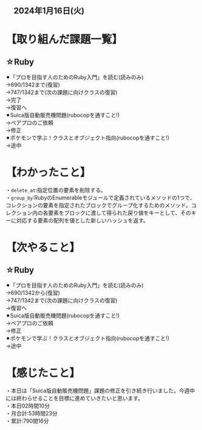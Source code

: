 ## 　2024年1月16日(火)
# 【取り組んだ課題一覧】
## ☆Ruby
⚫︎「プロを目指す人のためのRuby入門」を読む(読みのみ)<br>
→690/1342まで(復習)<br>
→747/1342まで(次の課題に向けクラスの復習)<br>
→完了<br>
→復習へ<br>
⚫︎Suica版自動販売機問題(rubocopを通すこと!)<br>
→ペアプロのご依頼<br>
→修正<br>
⚫︎ポケモンで学ぶ！クラスとオブジェクト指向(rubocopを通すこと!)<br>
→途中<br>
# 【わかったこと】
・`delete_at`:指定位置の要素を削除する。<br>
・`group_by`:RubyのEnumerableモジュールで定義されているメソッドの1つで、コレクションの要素を指定されたブロックでグループ化するためのメソッド。コレクション内の各要素をブロックに渡して得られた戻り値をキーとして、そのキーに対応する要素の配列を値とした新しいハッシュを返す。<br>
# 【次やること】
## ☆Ruby
⚫︎「プロを目指す人のためのRuby入門」を読む(読みのみ)<br>
→690/1342から(復習)<br>
→747/1342まで(次の課題に向けクラスの復習)<br>
→復習へ<br>
⚫︎Suica版自動販売機問題(rubocopを通すこと!)<br>
→ペアプロのご依頼<br>
→修正<br>
⚫︎ポケモンで学ぶ！クラスとオブジェクト指向(rubocopを通すこと!)<br>
→途中<br>
# 【感じたこと】
・本日は「Suica版自動販売機問題」課題の修正を引き続き行いました。今週中には終わらせることを目標に進めていきたいと思います。<br>
・本日02時間10分<br>
・月合計:53時間23分<br>
・累計:790間16分<br>

